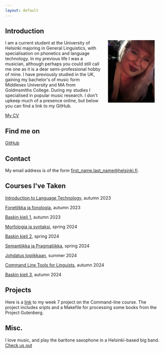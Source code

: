 ```yaml
---
layout: default
---
```


## Introduction

<img src="assets/images/hatilda.jpg" alt="Photo" hspace="20" width="30%" align="right"/> 
I am a current student at the University of Helsinki majoring in General Linguistics, with specialisation on phonetics and language technology. In my previous life I was a musician, although perhaps you could still call me one as it is a dear semi-professional hobby of mine. I have previously studied in the UK, gaining my bachelor's of music form Middlesex University and MA from Goldmsmiths College. During my studies I specialised in popular music research. I don't upkeep much of a presence online, but below you can find a link to my GitHub.

[My CV](https://www.overleaf.com/read/ztjhthvbxmrq#ed469c)

## Find me on

[GitHub](https://github.com/MatildaHalttunen)

## Contact

My email address is of the form first_name.last_name@helsinki.fi. 

## Courses I've Taken

[Introduction to Language Technology](https://studies.helsinki.fi/kurssit/toteutus/hy-opt-cur-2425-43b8f122-8ca2-453b-addd-cbfd756c3306/KIK-405), autumn 2023

[Fonetiikka ja fonologia](https://studies.helsinki.fi/kurssit/toteutus/hy-opt-cur-2425-dc105065-a3b6-43c6-956c-a7458fb721bc/KIK-LG101), autumn 2023

[Baskin kieli 1](https://studies.helsinki.fi/kurssit/toteutus/hy-opt-cur-2425-6d80b4a1-61dc-41f3-b7e7-57d6e22253d1/KIK-EU101), autumn 2023

[Morfologia ja syntaksi](https://studies.helsinki.fi/kurssit/toteutus/hy-opt-cur-2425-61a8ba21-64cc-4f23-912a-3b1da473dc6f/KIK-LG102), spring 2024

[Baskin kieli 2](https://studies.helsinki.fi/kurssit/toteutus/hy-opt-cur-2425-22b15558-04fe-49bd-a008-c69d5635aad9/KIK-EU102), spring 2024

[Semantiikka ja Pragmatiikka](https://studies.helsinki.fi/kurssit/toteutus/hy-opt-cur-2425-3e843863-ec78-4f0b-adef-dd5fbfe17ca6/KIK-LG103), spring 2024

[Johdatus logiikkaan](https://studies.helsinki.fi/kurssit/toteutus/otm-2837eb14-773f-4cb3-87cd-e9c292e13f95/FILK-114), summer 2024

[Command Line Tools for Linguists](https://studies.helsinki.fi/kurssit/toteutus/hy-opt-cur-2425-261401a1-c550-4436-91b9-7edf4a1a3b57/KIK-LG221), autumn 2024

[Baskin kieli 3](https://studies.helsinki.fi/kurssit/toteutus/hy-opt-cur-2425-7dd88219-1141-49b6-8910-a45b2f658c79/KIK-EU103), autumn 2024

## Projects

Here is a [link](https://github.com/MatildaHalttunen/cmdline-course) to my week 7 project on the Command-line course. The project includes sripts and a Makefile for processing some books from the Project Gutenberg.

## Misc. 

I love music, and play the baritone saxophone in a Helsinki-based big band.
[Check us out](https://www.friction-helsinki.com/) 